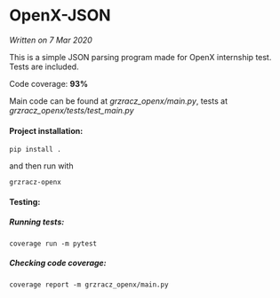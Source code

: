 # OpenX-JSON

*Written on 7 Mar 2020*

This is a simple JSON parsing program made for OpenX internship test.
Tests are included. 

Code coverage: **93%**

Main code can be found at *grzracz_openx/main.py*, tests at *grzracz_openx/tests/test_main.py*

#### Project installation:

```
pip install .
```
and then run with
```
grzracz-openx
```

#### Testing:
##### Running tests:
```
coverage run -m pytest
```

##### Checking code coverage:
```
coverage report -m grzracz_openx/main.py
```
